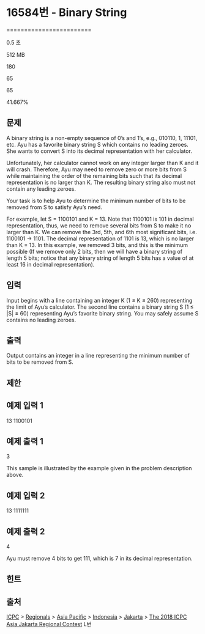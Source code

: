 # 16584번 - Binary String


========================

0.5 초

512 MB

180

65

65

41.667%

문제
--

A binary string is a non-empty sequence of 0’s and 1’s, e.g., 010110, 1, 11101, etc. Ayu has a favorite binary string S which contains no leading zeroes. She wants to convert S into its decimal representation with her calculator.

Unfortunately, her calculator cannot work on any integer larger than K and it will crash. Therefore, Ayu may need to remove zero or more bits from S while maintaining the order of the remaining bits such that its decimal representation is no larger than K. The resulting binary string also must not contain any leading zeroes.

Your task is to help Ayu to determine the minimum number of bits to be removed from S to satisfy Ayu’s need.

For example, let S = 1100101 and K = 13. Note that 1100101 is 101 in decimal representation, thus, we need to remove several bits from S to make it no larger than K. We can remove the 3rd, 5th, and 6th most significant bits, i.e. 1100101 → 1101. The decimal representation of 1101 is 13, which is no larger than K = 13. In this example, we removed 3 bits, and this is the minimum possible (If we remove only 2 bits, then we will have a binary string of length 5 bits; notice that any binary string of length 5 bits has a value of at least 16 in decimal representation).

입력
--

Input begins with a line containing an integer K (1 ≤ K ≤ 260) representing the limit of Ayu’s calculator. The second line contains a binary string S (1 ≤ |S| ≤ 60) representing Ayu’s favorite binary string. You may safely assume S contains no leading zeroes.

출력
--

Output contains an integer in a line representing the minimum number of bits to be removed from S.

제한
--

예제 입력 1
-------

13
1100101

예제 출력 1
-------

3

This sample is illustrated by the example given in the problem description above.

예제 입력 2
-------

13
1111111

예제 출력 2
-------

4

Ayu must remove 4 bits to get 111, which is 7 in its decimal representation.

힌트
--

출처
--

[ICPC](/category/1) > [Regionals](/category/7) > [Asia Pacific](/category/42) > [Indonesia](/category/223) > [Jakarta](/category/225) > [The 2018 ICPC Asia Jakarta Regional Contest](/category/detail/1965) L번